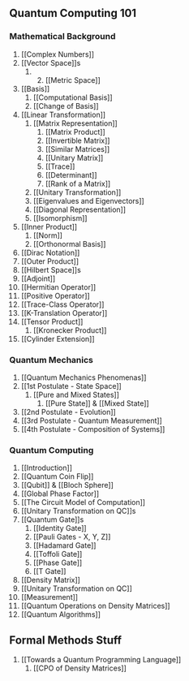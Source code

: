 ## Quantum Computing 101
### Mathematical Background
1. [[Complex Numbers]]
2. [[Vector Space]]s
	1. 2. [[Metric Space]]
3. [[Basis]]
	1. [[Computational Basis]]
	2. [[Change of Basis]]
4. [[Linear Transformation]]
	1. [[Matrix Representation]]
		1. [[Matrix Product]]
		2. [[Invertible Matrix]]
		3. [[Similar Matrices]]
		4. [[Unitary Matrix]]
		5. [[Trace]]
		6. [[Determinant]]
		7. [[Rank of a Matrix]]
	2. [[Unitary Transformation]]
	3. [[Eigenvalues and Eigenvectors]]
	4. [[Diagonal Representation]]
	5. [[Isomorphism]]
6. [[Inner Product]]
	1. [[Norm]]
	2. [[Orthonormal Basis]]
7. [[Dirac Notation]]
8. [[Outer Product]]
9. [[Hilbert Space]]s
10. [[Adjoint]]
11. [[Hermitian Operator]]
12. [[Positive Operator]]
13. [[Trace-Class Operator]]
14. [[K-Translation Operator]]
15. [[Tensor Product]]
	1. [[Kronecker Product]]
16. [[Cylinder Extension]]

### Quantum Mechanics
1. [[Quantum Mechanics Phenomenas]]
2. [[1st Postulate - State Space]]
	1. [[Pure and Mixed States]]
		1. [[Pure State]] & [[Mixed State]]
3. [[2nd Postulate - Evolution]]
4. [[3rd Postulate - Quantum Measurement]]
5. [[4th Postulate - Composition of Systems]]

### Quantum Computing
1. [[Introduction]]
3. [[Quantum Coin Flip]]
4. [[Qubit]] & [[Bloch Sphere]]
5. [[Global Phase Factor]]
6. [[The Circuit Model of Computation]]
7. [[Unitary Transformation on QC]]s
8. [[Quantum Gate]]s
	1. [[Identity Gate]]
	2. [[Pauli Gates - X, Y, Z]]
	3. [[Hadamard Gate]]
	4. [[Toffoli Gate]]
	5. [[Phase Gate]]
	6. [[T Gate]]
9. [[Density Matrix]]
10. [[Unitary Transformation on QC]]
11. [[Measurement]]
12. [[Quantum Operations on Density Matrices]]
13. [[Quantum Algorithms]]

## Formal Methods Stuff
1. [[Towards a Quantum Programming Language]]
	1. [[CPO of Density Matrices]]
